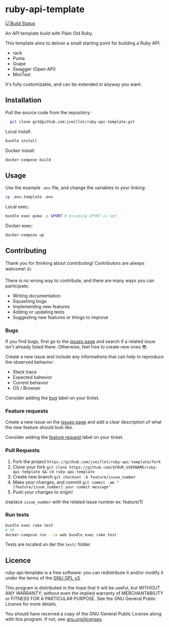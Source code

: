 # ruby-api-template

[![Build Status](https://github.com/jveillet/ruby-api-template/workflows/CI/badge.svg)](https://github.com/ruby-api-template/actions)

An API template build with Plain Old Ruby.

This template aims to deliver a small starting point for building a Ruby API:

* rack
* Puma
* Grape
* Swagger (Open API)
* MiniTest

It's fully customizable, and can be extended in anyway you want.

## Installation

Pull the source code from the repository:

```bash
  git clone git@github.com:jveillet/ruby-api-template.git
```

Local install:

```bash
bundle install
```

Docker install:

```bash
docker-compose build
```

## Usage

Use the example `.env` file, and change the variables to your linking:

```bash
cp .env.template .env
```

Local exec:

```bash
bundle exec puma -p $PORT # Assuming $PORT is set
```

Docker exec:

```bash
docker-compose up
```

## Contributing

Thank you for thinking about contributing! Contributors are always welcome! :thumbsup:

There is no wrong way to contribute, and there are many ways you can participate:

* Writing documentation
* Squashing bugs
* Implementing new features
* Adding or updating tests
* Suggesting new features or things to improve

### Bugs

If you find bugs, first go to the [issues page](https://github.com/jveillet/ruby-api-template/issues) and search if a related
issue isn't already listed there. Otherwise, feel free to create new ones 😎.

Create a new issue and include any informations that can help to reproduce the observed behavior:

* Stack trace
* Expected bahevior
* Current behavior
* OS / Browser

Consider adding the [bug](https://github.com/jveillet/ruby-api-template/labels) label on your ticket.

### Feature requests

Create a new issue on the [issues page](https://github.com/jveillet/ruby-api-template/issues) and add a clear description of what
the new feature should look like.

Consider adding the [feature request](https://github.com/jveillet/ruby-api-template/labels) label on your ticket.

### Pull Requests

1. Fork the project `https://github.com/jveillet/ruby-api-template/fork`
2. Clone your fork `git clone https://github.com/$YOUR_USERNAME/ruby-api-template && cd ruby-api-template`
3. Create new branch `git checkout -b feature/issue_number`
4. Make your changes, and commit `git commit -am "[feature/issue_number] your commit message"`
5. Push your changes to origin!

(replace `issue_number` with the related issue number ex: feature/1)

### Run tests

```bash
bundle exec rake test
# OR
docker-compose run --rm web bundle exec rake test
```

Tests are located un der the `test/` folder.

## Licence

ruby-api-template is a free software: you can redistribute it and/or modify it under the terms of the [GNU GPL v3](LICENCE).

This program is distributed in the hope that it will be useful, but WITHOUT ANY WARRANTY; without even the implied
warranty of MERCHANTABILITY or FITNESS FOR A PARTICULAR PURPOSE. See the GNU General Public License for more details.

You should have received a copy of the GNU General Public License along with this program. If not, see
[gnu.org/licenses](http://www.gnu.org/licenses/).
